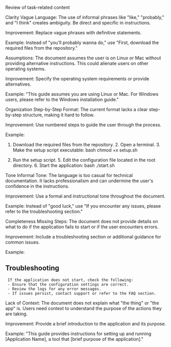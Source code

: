 Review of task-related content

Clarity
Vague Language: The use of informal phrases like "like," "probably," and "I think" creates ambiguity. Be direct and specific in instructions.


Improvement: Replace vague phrases with definitive statements.


Example: Instead of "you’ll probably wanna do," use "First, download the required files from the repository."

Assumptions: The document assumes the user is on Linux or Mac without providing alternative instructions. This could alienate users on other operating systems.


Improvement: Specify the operating system requirements or provide alternatives.


Example: "This guide assumes you are using Linux or Mac. For Windows users, please refer to the Windows installation guide."

Organization
Step-by-Step Format: The current format lacks a clear step-by-step structure, making it hard to follow.


Improvement: Use numbered steps to guide the user through the process.


Example:



1. Download the required files from the repository.
     2. Open a terminal.
     3. Make the setup script executable:
bash
        chmod +x setup.sh



4. Run the setup script.
     5. Edit the configuration file located in the root directory.
     6. Start the application:
bash
        ./start.sh

Tone
Informal Tone: The language is too casual for technical documentation. It lacks professionalism and can undermine the user's confidence in the instructions.


Improvement: Use a formal and instructional tone throughout the document.


Example: Instead of "good luck," use "If you encounter any issues, please refer to the troubleshooting section."

Completeness
Missing Steps: The document does not provide details on what to do if the application fails to start or if the user encounters errors.


Improvement: Include a troubleshooting section or additional guidance for common issues.


Example:



## Troubleshooting
     If the application does not start, check the following:
     - Ensure that the configuration settings are correct.
     - Review the logs for any error messages.
     - If issues persist, contact support or refer to the FAQ section.
Lack of Context: The document does not explain what "the thing" or "the app" is. Users need context to understand the purpose of the actions they are taking.


Improvement: Provide a brief introduction to the application and its purpose.


Example: "This guide provides instructions for setting up and running [Application Name], a tool that [brief purpose of the application]."